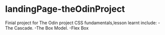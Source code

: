 # landingPage-theOdinProject

Finial project for The Odin project CSS fundamentals,lesson learnt include:
-The Cascade.
-The Box Model.
-Flex Box
